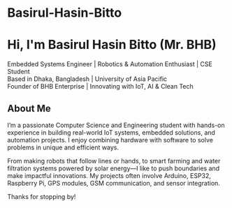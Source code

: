 # Basirul-Hasin-Bitto 
#  Hi, I'm Basirul Hasin Bitto (Mr. BHB)

 Embedded Systems Engineer |  Robotics & Automation Enthusiast | CSE Student  
 Based in Dhaka, Bangladesh |  University of Asia Pacific  
 Founder of BHB Enterprise |  Innovating with IoT, AI & Clean Tech

##  About Me

I’m a passionate Computer Science and Engineering student with hands-on experience in building real-world IoT systems, embedded solutions, and automation projects. I enjoy combining hardware with software to solve problems in unique and efficient ways.

From making robots that follow lines or hands, to smart farming and water filtration systems powered by solar energy—I like to push boundaries and make impactful innovations. My projects often involve Arduino, ESP32, Raspberry Pi, GPS modules, GSM communication, and sensor integration.

Thanks for stopping by! 
